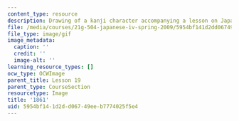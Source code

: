 ```yaml
---
content_type: resource
description: Drawing of a kanji character accompanying a lesson on Japanese.
file: /media/courses/21g-504-japanese-iv-spring-2009/5954bf141d2dd06749eeb7774025f5e4_1861.gif
file_type: image/gif
image_metadata:
  caption: ''
  credit: ''
  image-alt: ''
learning_resource_types: []
ocw_type: OCWImage
parent_title: Lesson 19
parent_type: CourseSection
resourcetype: Image
title: '1861'
uid: 5954bf14-1d2d-d067-49ee-b7774025f5e4
---
```

